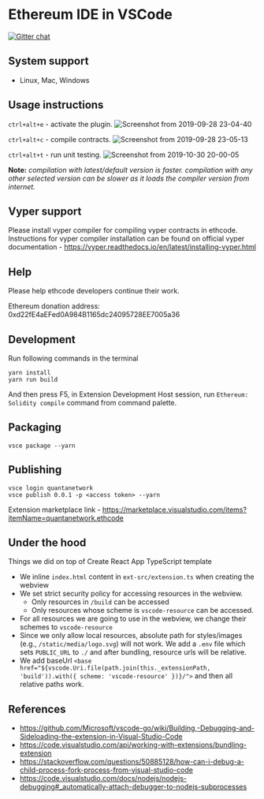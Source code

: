 # Ethereum IDE in VSCode
[![Gitter chat](https://badges.gitter.im/gitterHQ/gitter.png)](https://gitter.im/Ethereum-Devtools-Developers-Studio/ethcode)

## System support
* Linux, Mac, Windows

## Usage instructions
`ctrl+alt+e` - activate the plugin.
![Screenshot from 2019-09-28 23-04-40](https://user-images.githubusercontent.com/13261372/65820327-15ed3a00-e245-11e9-9836-606bb1a71de6.png)

`ctrl+alt+c` - compile contracts.
![Screenshot from 2019-09-28 23-05-13](https://user-images.githubusercontent.com/13261372/71320562-e57b0c00-24d2-11ea-9b17-2629da608c6d.png)

`ctrl+alt+t` - run unit testing.
![Screenshot from 2019-10-30 20-00-05](https://user-images.githubusercontent.com/13261372/67867273-26e4e000-fb50-11e9-9956-5f06e27c5a29.png)

**Note:** *compilation with latest/default version is faster. compilation with any other selected version can be slower as it loads the compiler version from internet.*

## Vyper support
Please install vyper compiler for compiling vyper contracts in ethcode. Instructions for vyper compiler installation can be found on official vyper documentation - https://vyper.readthedocs.io/en/latest/installing-vyper.html

## Help
Please help ethcode developers continue their work.

Ethereum donation address: 0xd22fE4aEFed0A984B1165dc24095728EE7005a36

## Development
Run following commands in the terminal

```shell
yarn install
yarn run build
```
And then press F5, in Extension Development Host session, run `Ethereum: Solidity compile` command from command palette.

## Packaging
```shell
vsce package --yarn
```

## Publishing
```
vsce login quantanetwork
vsce publish 0.0.1 -p <access token> --yarn
```
Extension marketplace link - https://marketplace.visualstudio.com/items?itemName=quantanetwork.ethcode

## Under the hood

Things we did on top of Create React App TypeScript template

* We inline `index.html` content in `ext-src/extension.ts` when creating the webview
* We set strict security policy for accessing resources in the webview.
  * Only resources in `/build` can be accessed
  * Only resources whose scheme is `vscode-resource` can be accessed.
* For all resources we are going to use in the webview, we change their schemes to `vscode-resource`
* Since we only allow local resources, absolute path for styles/images (e.g., `/static/media/logo.svg`) will not work. We add a `.env` file which sets `PUBLIC_URL` to `./` and after bundling, resource urls will be relative.
* We add baseUrl `<base href="${vscode.Uri.file(path.join(this._extensionPath, 'build')).with({ scheme: 'vscode-resource' })}/">` and then all relative paths work.

## References
* https://github.com/Microsoft/vscode-go/wiki/Building,-Debugging-and-Sideloading-the-extension-in-Visual-Studio-Code
* https://code.visualstudio.com/api/working-with-extensions/bundling-extension
* https://stackoverflow.com/questions/50885128/how-can-i-debug-a-child-process-fork-process-from-visual-studio-code
* https://code.visualstudio.com/docs/nodejs/nodejs-debugging#_automatically-attach-debugger-to-nodejs-subprocesses